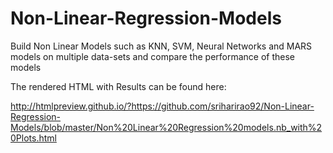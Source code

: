 # Non-Linear-Regression-Models
Build Non Linear Models such as KNN, SVM, Neural Networks and MARS models on multiple data-sets and compare the performance of these models

The rendered HTML with Results can be found here:

http://htmlpreview.github.io/?https://github.com/sriharirao92/Non-Linear-Regression-Models/blob/master/Non%20Linear%20Regression%20models.nb_with%20Plots.html
